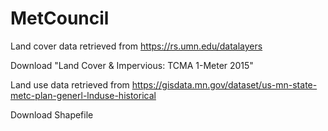 # MetCouncil

Land cover data retrieved from https://rs.umn.edu/datalayers

Download "Land Cover & Impervious: TCMA 1-Meter 2015"

Land use data retrieved from https://gisdata.mn.gov/dataset/us-mn-state-metc-plan-generl-lnduse-historical

Download Shapefile
